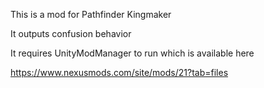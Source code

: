 This is a mod for Pathfinder Kingmaker

It outputs confusion behavior

It requires UnityModManager to run which is available here

https://www.nexusmods.com/site/mods/21?tab=files
